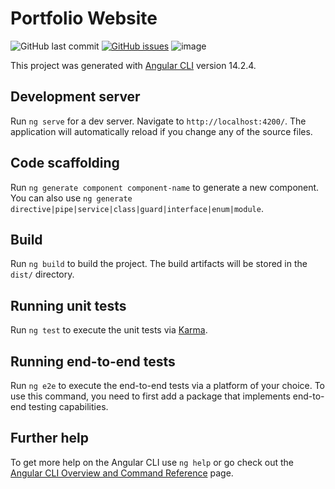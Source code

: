 # Portfolio Website
![GitHub last commit](https://img.shields.io/github/last-commit/chaydotgit/personalwebsite?style=for-the-badge)
[![GitHub issues](https://img.shields.io/github/issues/chaydotgit/PersonalWebsite?style=for-the-badge)](https://github.com/chaydotgit/PersonalWebsite/issues)
![image](https://user-images.githubusercontent.com/26285957/221731314-642da8b9-75dc-4f38-b674-45cf9a102bff.png)

This project was generated with [Angular CLI](https://github.com/angular/angular-cli) version 14.2.4.

## Development server

Run `ng serve` for a dev server. Navigate to `http://localhost:4200/`. The application will automatically reload if you change any of the source files.

## Code scaffolding

Run `ng generate component component-name` to generate a new component. You can also use `ng generate directive|pipe|service|class|guard|interface|enum|module`.

## Build

Run `ng build` to build the project. The build artifacts will be stored in the `dist/` directory.

## Running unit tests

Run `ng test` to execute the unit tests via [Karma](https://karma-runner.github.io).

## Running end-to-end tests

Run `ng e2e` to execute the end-to-end tests via a platform of your choice. To use this command, you need to first add a package that implements end-to-end testing capabilities.

## Further help

To get more help on the Angular CLI use `ng help` or go check out the [Angular CLI Overview and Command Reference](https://angular.io/cli) page.
